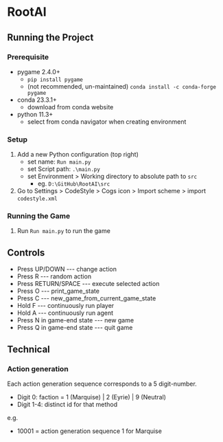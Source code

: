 # RootAI

[//]: # (Write description here)

## Running the Project

### Prerequisite

- pygame 2.4.0+
  - `pip install pygame`
  - (not recommended, un-maintained) `conda install -c conda-forge pygame`
- conda 23.3.1+
  - download from conda website
- python 11.3+
  - select from conda navigator when creating environment

### Setup

1. Add a new Python configuration (top right)
   - set name: `Run main.py`
   - set Script path: `.\main.py`
   - set Environment > Working directory to absolute path to `src`
     - eg. `D:\GitHub\RootAI\src`
2. Go to Settings > CodeStyle > Cogs icon > Import scheme > import `codestyle.xml` 

### Running the Game
1. Run `Run main.py` to run the game

## Controls
- Press UP/DOWN --- change action
- Press R --- random action
- Press RETURN/SPACE --- execute selected action
- Press O --- print_game_state
- Press C --- new_game_from_current_game_state
- Hold F --- continuously run player
- Hold A --- continuously run agent
- Press N in game-end state --- new game
- Press Q in game-end state --- quit game

## Technical
### Action generation
Each action generation sequence corresponds to a 5 digit-number.
- Digit 0: faction = 1 (Marquise) | 2 (Eyrie) | 9 (Neutral)
- Digit 1-4: distinct id for that method

e.g.
- 10001 = action generation sequence 1 for Marquise


